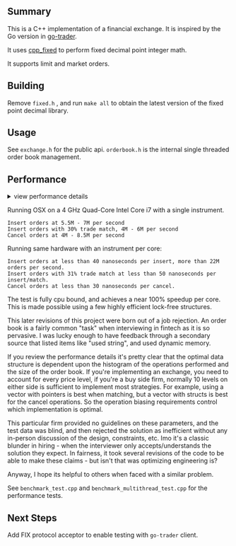 ## Summary

This is a C++ implementation of a financial exchange. It is inspired by the Go version in [go-trader](https://github.com/robaho/go-trader).

It uses [cpp_fixed](https://github.com/robaho/cpp_fixed) to perform fixed decimal point integer math.

It supports limit and market orders.

## Building

Remove `fixed.h` , and run `make all` to obtain the latest version of the fixed point decimal library.

## Usage

See `exchange.h` for the public api. `orderbook.h` is the internal single threaded order book management.

## Performance

<details>
    <summary> view performance details </summary>
<pre>

The PriceLevels implementation can be chosen by modifying the [typedef xxxxx PriceLevels;](https://github.com/robaho/cpp_orderbook/blob/3fb6faf98b90cd203d15b192813844f76a1422af/pricelevels.h#L240) in `pricelevels.h` and rebuilding.

Using dequeue (main branch):

insert orders 1000 levels, usec per order 0.213368, orders per sec 4686734
insert orders 1000 levels with trade match % 0
insert orders 1000 levels, usec per order 0.289039, orders per sec 3459745
insert orders 1000 levels with trade match % 31
cancel orders 1000 levels, usec per order 0.243564, orders per sec 4105697
insert orders 10 levels, usec per order 0.175881, orders per sec 5685652
insert orders 10 levels with trade match % 0
insert orders 10 levels, usec per order 0.248569, orders per sec 4023026
insert orders 10 levels with trade match % 33
cancel orders 10 levels, usec per order 0.159411, orders per sec 6273092

Using vector:

insert orders 1000 levels, usec per order 0.194676, orders per sec 5136753
insert orders 1000 levels with trade match % 0
insert orders 1000 levels, usec per order 0.281497, orders per sec 3552436
insert orders 1000 levels with trade match % 31
cancel orders 1000 levels, usec per order 0.209419, orders per sec 4775115
insert orders 10 levels, usec per order 0.151772, orders per sec 6588830
insert orders 10 levels with trade match % 0
insert orders 10 levels, usec per order 0.199023, orders per sec 5024542
insert orders 10 levels with trade match % 33
cancel orders 10 levels, usec per order 0.128149, orders per sec 7803416

Using vector with structs:

insert orders 1000 levels, usec per order 0.180841, orders per sec 5529731
insert orders 1000 levels with trade match % 0
insert orders 1000 levels, usec per order 0.403036, orders per sec 2481170
insert orders 1000 levels with trade match % 31
cancel orders 1000 levels, usec per order 0.178959, orders per sec 5587872
insert orders 10 levels, usec per order 0.142271, orders per sec 7028819
insert orders 10 levels with trade match % 0
insert orders 10 levels, usec per order 0.170982, orders per sec 5848572
insert orders 10 levels with trade match % 33
cancel orders 10 levels, usec per order 0.116662, orders per sec 8571771

Using map:

insert orders 1000 levels, usec per order 0.194018, orders per sec 5154174
insert orders 1000 levels with trade match % 0
insert orders 1000 levels, usec per order 0.356886, orders per sec 2802014
insert orders 1000 levels with trade match % 31
cancel orders 1000 levels, usec per order 0.231138, orders per sec 4326419
insert orders 10 levels, usec per order 0.159661, orders per sec 6263258
insert orders 10 levels with trade match % 0
insert orders 10 levels, usec per order 0.26134, orders per sec 3826435
insert orders 10 levels with trade match % 33
cancel orders 10 levels, usec per order 0.122617, orders per sec 8155475

Using map with structs:

insert orders 1000 levels, usec per order 0.205884, orders per sec 4857101
insert orders 1000 levels with trade match % 0
insert orders 1000 levels, usec per order 0.315915, orders per sec 3165408
insert orders 1000 levels with trade match % 31
cancel orders 1000 levels, usec per order 0.253659, orders per sec 3942300
insert orders 10 levels, usec per order 0.16376, orders per sec 6106486
insert orders 10 levels with trade match % 0
insert orders 10 levels, usec per order 0.212822, orders per sec 4698753
insert orders 10 levels with trade match % 33
cancel orders 10 levels, usec per order 0.118317, orders per sec 845187
</pre>
</details>

Running OSX on a 4 GHz Quad-Core Intel Core i7 with a single instrument.

```
Insert orders at 5.5M - 7M per second
Insert orders with 30% trade match, 4M - 6M per second
Cancel orders at 4M - 8.5M per second
```

Running same hardware with an instrument per core:
```
Insert orders at less than 40 nanoseconds per insert, more than 22M orders per second.
Insert orders with 31% trade match at less than 50 nanoseconds per insert/match.
Cancel orders at less than 30 nanoseconds per cancel.
```

The test is fully cpu bound, and achieves a near 100% speedup per core. This is made possible using a few highly efficient lock-free structures.

This later revisions of this project were born out of a job rejection. An order book is a fairly common "task" when interviewing in fintech as it is so pervasive. I was lucky enough to have feedback through a secondary source that listed items like "used string", and used dynamic memory.

If you review the performance details it's pretty clear that the optimal data structure is dependent upon the histogram of the operations performed and the size of the order book. If you're implementing an exchange, you need to account for every price level, if you're a buy side firm, normally 10 levels on either side is sufficient to implement most strategies. For example, using a vector with pointers is best when matching, but a vector with structs is best for the cancel operations. So the operation biasing requirements control which implementation is optimal.

This particular firm provided no guidelines on these parameters, and the test data was blind, and then rejected the solution as inefficient without any in-person discussion of the design, constraints, etc. Imo it's a classic blunder in hiring - when the interviewer only accepts/understands the solution they expect. In fairness, it took several revisions of the code to be able to make these claims - but isn't that was optimizing engineering is?

Anyway, I hope its helpful to others when faced with a similar problem.

See `benchmark_test.cpp` and `benchmark_multithread_test.cpp` for the performance tests.

## Next Steps

Add FIX protocol acceptor to enable testing with `go-trader` client.
